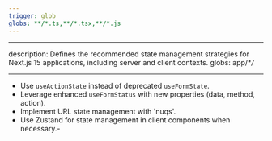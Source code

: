 ```yaml
---
trigger: glob
globs: **/*.ts,**/*.tsx,**/*.js
---
```


---

description: Defines the recommended state management strategies for Next.js 15 applications, including server and client contexts.
globs: app/\*_/_

---

- Use `useActionState` instead of deprecated `useFormState`.
- Leverage enhanced `useFormStatus` with new properties (data, method, action).
- Implement URL state management with 'nuqs'.
- Use Zustand for state management in client components when necessary.-
